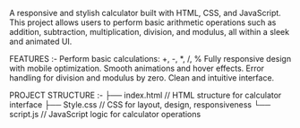 A responsive and stylish calculator built with HTML, CSS, and JavaScript. This project allows users to perform basic arithmetic operations such as addition, subtraction, multiplication, division, and modulus, all within a sleek and animated UI.

FEATURES :-
Perform basic calculations: +, -, *, /, %
Fully responsive design with mobile optimization.
Smooth animations and hover effects.
Error handling for division and modulus by zero.
Clean and intuitive interface.

PROJECT STRUCTURE :-
├── index.html      // HTML structure for calculator interface
├── Style.css       // CSS for layout, design, responsiveness
└── script.js       // JavaScript logic for calculator operations
